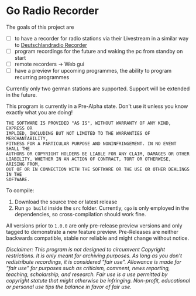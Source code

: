 # Go Radio Recorder
The goals of this project are 
 - [ ] to have a recorder for radio stations via their Livestream in a similar way to [Deutschlandradio Recorder](https://deutschlandradio.de/erste-schritte.440.de.html)
 - [ ] program recordings for the future and waking the pc from standby on start
 - [ ] remote recorders -> Web gui
 - [ ] have a preview for upcoming programmes, the ability to program recurring programmes

Currently only two german stations are supported. Support will be extended in the future.

This program is currently in a Pre-Alpha state. Don't use it unless you know exactly what you are doing!
```
THE SOFTWARE IS PROVIDED "AS IS", WITHOUT WARRANTY OF ANY KIND, EXPRESS OR
IMPLIED, INCLUDING BUT NOT LIMITED TO THE WARRANTIES OF MERCHANTABILITY,
FITNESS FOR A PARTICULAR PURPOSE AND NONINFRINGEMENT. IN NO EVENT SHALL THE
AUTHORS OR COPYRIGHT HOLDERS BE LIABLE FOR ANY CLAIM, DAMAGES OR OTHER
LIABILITY, WHETHER IN AN ACTION OF CONTRACT, TORT OR OTHERWISE, ARISING FROM,
OUT OF OR IN CONNECTION WITH THE SOFTWARE OR THE USE OR OTHER DEALINGS IN THE
SOFTWARE.
```
To compile:
1. Download the source tree or latest release
2. Run `go build` inside the `src` folder.
Currently, `cgo` is only employed in the dependencies, so cross-compilation should work fine.

All versions prior to `1.0.0` are only pre-release preview versions and only tagged to demonstrate a new feature preview.
Pre-Releases are neither backwards compatible, stable nor reliable and might change without notice.

*Disclaimer: This program is not designed to circumvent Copyright restrictions. It is only meant for archiving purposes.
As long as you don't redistribute recordings, it is considered "fair use".
Allowance is made for "fair use" for purposes such as criticism, comment, news reporting, teaching, scholarship, and research. Fair use is a use permitted by copyright statute that might otherwise be infringing. Non-profit, educational or personal use tips the balance in favor of fair use.*
